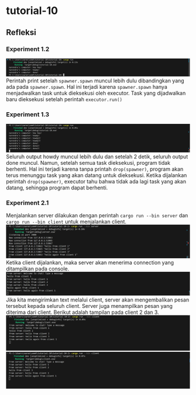 # tutorial-10

## Refleksi
### Experiment 1.2
![alt text](image.png)
Perintah print setelah `spawner.spawn` muncul lebih dulu dibandingkan yang ada pada `spawner.spawn`. Hal ini terjadi karena `spawner.spawn` hanya menjadwalkan task untuk dieksekusi oleh executor. Task yang dijadwalkan baru dieksekusi setelah perintah `executor.run() `
### Experiment 1.3
![alt text](image-1.png)
Seluruh output howdy muncul lebih dulu dan setelah 2 detik, seluruh output done muncul. Namun, setelah semua task dieksekusi, program tidak berhenti. Hal ini terjadi karena tanpa printah `drop(spawner)`, program akan terus menunggu task yang akan datang untuk dieksekusi. Ketika dijalankan perintah `drop(spawner)`, executor tahu bahwa tidak ada lagi task yang akan datang, sehingga program dapat berhenti.

### Experiment 2.1
Menjalankan server dilakukan dengan perintah `cargo run --bin server` dan `cargo run --bin client` untuk menjalankan client.
![alt text](image-2.png)
Ketika client dijalankan, maka server akan menerima connection yang ditampilkan pada console.
![alt text](image-3.png)
Jika kita mengirimkan text melalui client, server akan mengembalikan pesan tersebut kepada seluruh client. Server juga menampilkan pesan yang diterima dari client. Berikut adalah tampilan pada client 2 dan 3.
![alt text](image-4.png)
![alt text](image-5.png)
